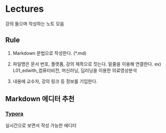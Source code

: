 # Lectures

강의 들으며 작성하는 노트 모음

## Rule

1. Markdown 문법으로 작성한다. (*.md)

2. 파일명은 문서 번호, 플랫폼, 강의 제목으로 짓는다. 밑줄을 이용해 연결한다.
   ex) L01_edwith_컴퓨터비전, 머신러닝, 딥러닝을 이용한 의료영상분석

3. 내용에 교수자, 강의 링크 등 정보를 기입한다.

## Markdown 에디터 추천

### [Typora](https://typora.io/)

실시간으로 보면서 작성 가능한 에디터
